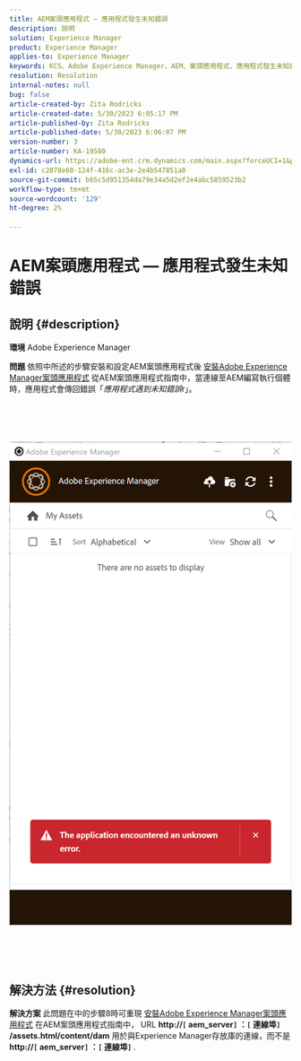```yaml
---
title: AEM案頭應用程式 — 應用程式發生未知錯誤
description: 說明
solution: Experience Manager
product: Experience Manager
applies-to: Experience Manager
keywords: KCS、Adobe Experience Manager、AEM、案頭應用程式、應用程式發生未知錯誤、常見問題集
resolution: Resolution
internal-notes: null
bug: false
article-created-by: Zita Rodricks
article-created-date: 5/30/2023 6:05:17 PM
article-published-by: Zita Rodricks
article-published-date: 5/30/2023 6:06:07 PM
version-number: 3
article-number: KA-19580
dynamics-url: https://adobe-ent.crm.dynamics.com/main.aspx?forceUCI=1&pagetype=entityrecord&etn=knowledgearticle&id=37f9b183-14ff-ed11-8f6e-6045bd006b25
exl-id: c2078e60-124f-416c-ac3e-2e4b547851a0
source-git-commit: b65c5d951354da79e34a5d2ef2e4abc5859523b2
workflow-type: tm+mt
source-wordcount: '129'
ht-degree: 2%

---
```


# AEM案頭應用程式 — 應用程式發生未知錯誤

## 說明 {#description}


<b>環境</b>
Adobe Experience Manager

<b>問題</b>
依照中所述的步驟安裝和設定AEM案頭應用程式後 [安裝Adobe Experience Manager案頭應用程式](https://experienceleague.adobe.com/docs/experience-manager-desktop-app/using/install-upgrade.html?lang=en#install-v2) 從AEM案頭應用程式指南中，當連線至AEM編寫執行個體時，應用程式會傳回錯誤「*應用程式遇到未知錯誤*r」。
<br><br><br> <br><br> ![](assets/___42f9b183-14ff-ed11-8f6e-6045bd006b25___.png)<br><br> <br><br> 

## 解決方法 {#resolution}


<b>解決方案</b>
此問題在中的步驟8時可重現 [安裝Adobe Experience Manager案頭應用程式](https://experienceleague.adobe.com/docs/experience-manager-desktop-app/using/install-upgrade.html?lang=en#install-v2) 在AEM案頭應用程式指南中， URL <b>http://`[` aem_server`]` ：`[` 連線埠`]` /assets.html/content/dam</b> 用於與Experience Manager存放庫的連線，而不是 <b>http://`[` aem_server`]` ：`[` 連線埠`]` </b>.
